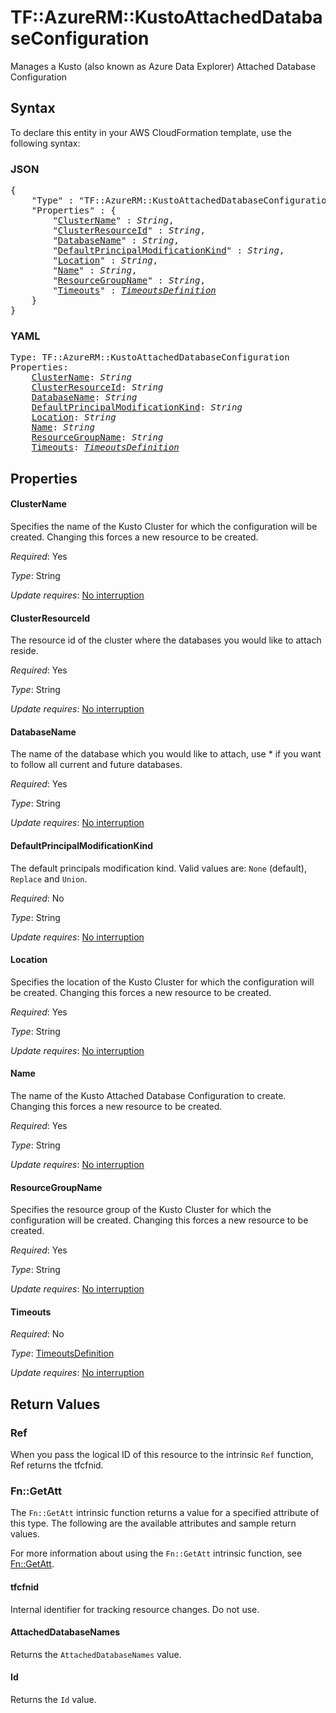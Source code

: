 # TF::AzureRM::KustoAttachedDatabaseConfiguration

Manages a Kusto (also known as Azure Data Explorer) Attached Database Configuration

## Syntax

To declare this entity in your AWS CloudFormation template, use the following syntax:

### JSON

<pre>
{
    "Type" : "TF::AzureRM::KustoAttachedDatabaseConfiguration",
    "Properties" : {
        "<a href="#clustername" title="ClusterName">ClusterName</a>" : <i>String</i>,
        "<a href="#clusterresourceid" title="ClusterResourceId">ClusterResourceId</a>" : <i>String</i>,
        "<a href="#databasename" title="DatabaseName">DatabaseName</a>" : <i>String</i>,
        "<a href="#defaultprincipalmodificationkind" title="DefaultPrincipalModificationKind">DefaultPrincipalModificationKind</a>" : <i>String</i>,
        "<a href="#location" title="Location">Location</a>" : <i>String</i>,
        "<a href="#name" title="Name">Name</a>" : <i>String</i>,
        "<a href="#resourcegroupname" title="ResourceGroupName">ResourceGroupName</a>" : <i>String</i>,
        "<a href="#timeouts" title="Timeouts">Timeouts</a>" : <i><a href="timeoutsdefinition.md">TimeoutsDefinition</a></i>
    }
}
</pre>

### YAML

<pre>
Type: TF::AzureRM::KustoAttachedDatabaseConfiguration
Properties:
    <a href="#clustername" title="ClusterName">ClusterName</a>: <i>String</i>
    <a href="#clusterresourceid" title="ClusterResourceId">ClusterResourceId</a>: <i>String</i>
    <a href="#databasename" title="DatabaseName">DatabaseName</a>: <i>String</i>
    <a href="#defaultprincipalmodificationkind" title="DefaultPrincipalModificationKind">DefaultPrincipalModificationKind</a>: <i>String</i>
    <a href="#location" title="Location">Location</a>: <i>String</i>
    <a href="#name" title="Name">Name</a>: <i>String</i>
    <a href="#resourcegroupname" title="ResourceGroupName">ResourceGroupName</a>: <i>String</i>
    <a href="#timeouts" title="Timeouts">Timeouts</a>: <i><a href="timeoutsdefinition.md">TimeoutsDefinition</a></i>
</pre>

## Properties

#### ClusterName

Specifies the name of the Kusto Cluster for which the configuration will be created. Changing this forces a new resource to be created.

_Required_: Yes

_Type_: String

_Update requires_: [No interruption](https://docs.aws.amazon.com/AWSCloudFormation/latest/UserGuide/using-cfn-updating-stacks-update-behaviors.html#update-no-interrupt)

#### ClusterResourceId

The resource id of the cluster where the databases you would like to attach reside.

_Required_: Yes

_Type_: String

_Update requires_: [No interruption](https://docs.aws.amazon.com/AWSCloudFormation/latest/UserGuide/using-cfn-updating-stacks-update-behaviors.html#update-no-interrupt)

#### DatabaseName

The name of the database which you would like to attach, use * if you want to follow all current and future databases.

_Required_: Yes

_Type_: String

_Update requires_: [No interruption](https://docs.aws.amazon.com/AWSCloudFormation/latest/UserGuide/using-cfn-updating-stacks-update-behaviors.html#update-no-interrupt)

#### DefaultPrincipalModificationKind

The default principals modification kind. Valid values are: `None` (default), `Replace` and `Union`.

_Required_: No

_Type_: String

_Update requires_: [No interruption](https://docs.aws.amazon.com/AWSCloudFormation/latest/UserGuide/using-cfn-updating-stacks-update-behaviors.html#update-no-interrupt)

#### Location

Specifies the location of the Kusto Cluster for which the configuration will be created. Changing this forces a new resource to be created.

_Required_: Yes

_Type_: String

_Update requires_: [No interruption](https://docs.aws.amazon.com/AWSCloudFormation/latest/UserGuide/using-cfn-updating-stacks-update-behaviors.html#update-no-interrupt)

#### Name

The name of the Kusto Attached Database Configuration to create. Changing this forces a new resource to be created.

_Required_: Yes

_Type_: String

_Update requires_: [No interruption](https://docs.aws.amazon.com/AWSCloudFormation/latest/UserGuide/using-cfn-updating-stacks-update-behaviors.html#update-no-interrupt)

#### ResourceGroupName

Specifies the resource group of the Kusto Cluster for which the configuration will be created. Changing this forces a new resource to be created.

_Required_: Yes

_Type_: String

_Update requires_: [No interruption](https://docs.aws.amazon.com/AWSCloudFormation/latest/UserGuide/using-cfn-updating-stacks-update-behaviors.html#update-no-interrupt)

#### Timeouts

_Required_: No

_Type_: <a href="timeoutsdefinition.md">TimeoutsDefinition</a>

_Update requires_: [No interruption](https://docs.aws.amazon.com/AWSCloudFormation/latest/UserGuide/using-cfn-updating-stacks-update-behaviors.html#update-no-interrupt)

## Return Values

### Ref

When you pass the logical ID of this resource to the intrinsic `Ref` function, Ref returns the tfcfnid.

### Fn::GetAtt

The `Fn::GetAtt` intrinsic function returns a value for a specified attribute of this type. The following are the available attributes and sample return values.

For more information about using the `Fn::GetAtt` intrinsic function, see [Fn::GetAtt](https://docs.aws.amazon.com/AWSCloudFormation/latest/UserGuide/intrinsic-function-reference-getatt.html).

#### tfcfnid

Internal identifier for tracking resource changes. Do not use.

#### AttachedDatabaseNames

Returns the <code>AttachedDatabaseNames</code> value.

#### Id

Returns the <code>Id</code> value.

